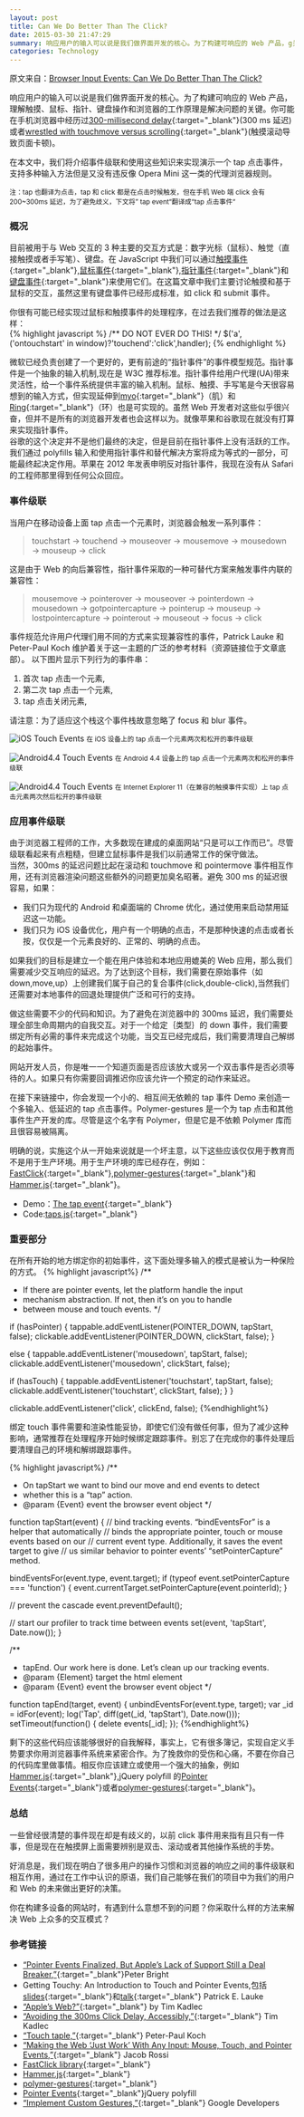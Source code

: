```yaml
---
layout: post
title: Can We Do Better Than The Click?
date: 2015-03-30 21:47:29
summary: 响应用户的输入可以说是我们做界面开发的核心。为了构建可响应的 Web 产品，g关键是理解触摸、鼠标、指针、键盘操作和浏览器的工作原理是。你可能在手机浏览器中经历过 300 ms 的延迟或者通过触摸来滚动带来的不爽。在本文中，我们将介绍事件级联和使用这些知识来实现演示一个点击事件，支持许多输入方法但是又没有违反像 Opera Mini 这一类的代理浏览器规则...
categories: Technology
---
```


原文来自：[Browser Input Events: Can We Do Better Than The Click?](https://www.smashingmagazine.com/2015/03/better-browser-input-events/)

响应用户的输入可以说是我们做界面开发的核心。为了构建可响应的 Web 产品，理解触摸、鼠标、指针、键盘操作和浏览器的工作原理是解决问题的关键。你可能在手机浏览器中经历过[300-millisecond delay](http://ionicframework.com/blog/hybrid-apps-and-the-curse-of-the-300ms-delay/){:target="_blank"}(300 ms 延迟)或者[wrestled with touchmove versus scrolling](https://docs.google.com/document/d/12k_LL_Ot9GjF8zGWP9eI_3IMbSizD72susba0frg44Y/){:target="_blank"}(触摸滚动导致页面卡顿)。

在本文中，我们将介绍事件级联和使用这些知识来实现演示一个 tap 点击事件，支持多种输入方法但是又没有违反像 Opera Mini 这一类的代理浏览器规则。

<small>注：tap 也翻译为点击，tap 和 click 都是在点击时候触发，但在手机 Web 端 click 会有 200~300ms 延迟，为了避免歧义，下文将” tap event“翻译成“tap 点击事件“</small>

### 概况

目前被用于与 Web 交互的 3 种主要的交互方式是：数字光标（鼠标）、触觉（直接触摸或者手写笔）、键盘。在 JavaScript 中我们可以通过[触摸事件](http://www.w3.org/TR/touch-events/){:target="_blank"},[鼠标事件](http://www.w3.org/TR/DOM-Level-2-Events/events.html#Events-eventgroupings-mouseevents){:target="_blank"},[指针事件](http://www.w3.org/TR/pointerevents/){:target="_blank"}和[键盘事件](http://www.w3.org/TR/2014/WD-DOM-Level-3-Events-20140925/#keys){:target="_blank"}来使用它们。在这篇文章中我们主要讨论触摸和基于鼠标的交互，虽然这里有键盘事件已经形成标准，如 click 和 submit 事件。

你很有可能已经实现过鼠标和触摸事件的处理程序，在过去我们推荐的做法是这样：  
{% highlight javascript %}
/** DO NOT EVER DO THIS! */
$('a', ('ontouchstart' in window)?'touchend':'click',handler);
{% endhighlight %}

微软已经负责创建了一个更好的，更有前途的“指针事件”的事件模型规范。指针事件是一个抽象的输入机制,现在是 W3C 推荐标准。指针事件给用户代理(UA)带来灵活性，给一个事件系统提供丰富的输入机制。鼠标、触摸、手写笔是今天很容易想到的输入方式，但实现延伸到[myo](https://www.thalmic.com/en/myo/){:target="_blank"}（肌）和[Ring](http://logbar.jp/ring/en/){:target="_blank"}（环）也是可实现的。虽然 Web 开发者对这些似乎很兴奋，但并不是所有的浏览器开发者也会这样以为。就像苹果和谷歌现在就没有打算来实现指针事件。  
谷歌的这个决定并不是他们最终的决定，但是目前在指针事件上没有活跃的工作。我们通过 polyfills 输入和使用指针事件和替代解决方案将成为等式的一部分，可能最终起决定作用。苹果在 2012 年发表申明反对指针事件，我现在没有从 Safari 的工程师那里得到任何公众回应。

### 事件级联

当用户在移动设备上面 tap 点击一个元素时，浏览器会触发一系列事件：

> touchstart → touchend → mouseover → mousemove → mousedown → mouseup → click

这是由于 Web 的向后兼容性，指针事件采取的一种可替代方案来触发事件内联的兼容性：

> mousemove → pointerover → mouseover → pointerdown → mousedown → gotpointercapture → pointerup → mouseup → lostpointercapture → pointerout → mouseout → focus → click

事件规范允许用户代理们用不同的方式来实现兼容性的事件，Patrick Lauke 和 Peter-Paul Koch 维护着关于这一主题的广泛的参考材料（资源链接位于文章底部）。
以下图片显示下列行为的事件串：

1. 首次 tap 点击一个元素,
2. 第二次 tap 点击一个元素,
3. tap 点击关闭元素,

请注意：为了适应这个栈这个事件栈故意忽略了 focus 和 blur 事件。

![iOS Touch Events](http://tw93.github.io/images/01-ios-opt-small.png)
<small>在 iOS 设备上的 tap 点击一个元素两次和松开的事件级联</small>
<br><br>
![Android4.4 Touch Events](http://tw93.github.io/images/02-android-opt-small.png)
<small>在 Android 4.4 设备上的 tap 点击一个元素两次和松开的事件级联</small>
<br><br>
![Android4.4 Touch Events](http://tw93.github.io/images/03-pointer-opt-small.png)
<small>在 Internet Explorer 11（在兼容的触摸事件实现）上 tap 点击元素两次然后松开的事件级联</small>

### 应用事件级联

由于浏览器工程师的工作，大多数现在建成的桌面网站“只是可以工作而已”。尽管级联看起来有点粗糙，但建立鼠标事件是我们以前通常工作的保守做法。  
当然，300ms 的延迟问题比起在滚动和 touchmove 和 pointermove 事件相互作用，还有浏览器渲染问题这些额外的问题更加臭名昭著。避免 300 ms 的延迟很容易，如果：

- 我们只为现代的 Android 和桌面端的 Chrome 优化，通过使用<meta name="viewport" content="width=device-width">来启动禁用延迟这一功能。
- 我们只为 iOS 设备优化，用户有一个明确的点击，不是那种快速的点击或者长按，仅仅是一个元素良好的、正常的、明确的点击。

如果我们的目标是建立一个能在用户体验和本地应用媲美的 Web 应用，那么我们需要减少交互响应的延迟。为了达到这个目标，我们需要在原始事件（如 down,move,up）上创建我们属于自己的复合事件(click,double-click),当然我们还需要对本地事件的回退处理提供广泛和可行的支持。

做这些需要不少的代码和知识。为了避免在浏览器中的 300ms 延迟，我们需要处理全部生命周期内的自我交互。对于一个给定｛类型｝的 down 事件，我们需要绑定所有必需的事件来完成这个功能，当交互已经完成后，我们需要清理自己解绑的起始事件。

网站开发人员，你是唯一一个知道页面是否应该放大或另一个双击事件是否必须等待的人。如果只有你需要回调推迟你应该允许一个预定的动作来延迟。

在接下来链接中，你会发现一个小的、相互间无依赖的 tap 事件 Demo 来创造一个多输入、低延迟的 tap 点击事件。Polymer-gestures 是一个为 tap 点击和其他事件生产开发的库。尽管是这个名字有 Polymer，但是它是不依赖 Polymer 库而且很容易被隔离。

明确的说，实施这个从一开始来说就是一个坏主意，以下这些应该仅仅用于教育而不是用于生产环境。用于生产环境的库已经存在，例如：[FastClick](https://github.com/ftlabs/fastclick/){:target="_blank"},[polymer-gestures](https://github.com/Polymer/polymer-gestures){:target="_blank"}和[Hammer.js](http://hammerjs.github.io/){:target="_blank"}。

- Demo：[The tap event](https://github.com/Skookum/smashing-input-events/blob/gh-pages/taps.html){:target="_blank"}
- Code:[taps.js](https://github.com/Skookum/smashing-input-events/blob/gh-pages/taps.js#L1){:target="_blank"}

### 重要部分

在所有开始的地方绑定你的初始事件，这下面处理多输入的模式是被认为一种保险的方式。
{% highlight javascript%}
/**

* If there are pointer events, let the platform handle the input
* mechanism abstraction. If not, then it’s on you to handle
* between mouse and touch events.
 */

if (hasPointer) {
  tappable.addEventListener(POINTER_DOWN, tapStart, false);
  clickable.addEventListener(POINTER_DOWN, clickStart, false);
}

else {
  tappable.addEventListener('mousedown', tapStart, false);
  clickable.addEventListener('mousedown', clickStart, false);

  if (hasTouch) {
    tappable.addEventListener('touchstart', tapStart, false);
    clickable.addEventListener('touchstart', clickStart, false);
  }
}

clickable.addEventListener('click', clickEnd, false);
{%endhighlight%}

绑定 touch 事件需要和渲染性能妥协，即使它们没有做任何事，但为了减少这种影响，通常推荐在处理程序开始时候绑定跟踪事件。别忘了在完成你的事件处理后要清理自己的环境和解绑跟踪事件。

{% highlight javascript%}
/**

* On tapStart we want to bind our move and end events to detect
* whether this is a “tap” action.
* @param {Event} event the browser event object
 */

function tapStart(event) {
  // bind tracking events. “bindEventsFor” is a helper that automatically
  // binds the appropriate pointer, touch or mouse events based on our
  // current event type. Additionally, it saves the event target to give
  // us similar behavior to pointer events’ “setPointerCapture” method.

  bindEventsFor(event.type, event.target);
  if (typeof event.setPointerCapture === 'function') {
    event.currentTarget.setPointerCapture(event.pointerId);
  }

  // prevent the cascade
  event.preventDefault();
  
  // start our profiler to track time between events
  set(event, 'tapStart', Date.now());
}

/**

* tapEnd. Our work here is done. Let’s clean up our tracking events.
* @param {Element} target the html element
* @param {Event} event the browser event object
 */

function tapEnd(target, event) {
  unbindEventsFor(event.type, target);
  var _id = idFor(event);
  log('Tap', diff(get(_id, 'tapStart'), Date.now()));
  setTimeout(function() {
    delete events[_id];
  });
{%endhighlight%}

剩下的这些代码应该能够很好的自我解释，事实上，它有很多簿记，实现自定义手势要求你用浏览器事件系统来紧密合作。为了挽救你的受伤和心痛，不要在你自己的代码库里做事情。相反你应该建立或使用一个强大的抽象，例如[Hammer.js](http://hammerjs.github.io/){:target="_blank"},jQuery polyfill 的[Pointer Events](https://github.com/jquery/PEP){:target="_blank"}或者[polymer-gestures](https://github.com/Polymer/polymer-gestures){:target="_blank"}。

### 总结

一些曾经很清楚的事件现在却是有歧义的，以前 click 事件用来指有且只有一件事，但是现在在触摸屏上面需要辨别是双击、滚动或者其他操作系统的手势。

好消息是，我们现在明白了很多用户的操作习惯和浏览器的响应之间的事件级联和相互作用，通过在工作中认识的原语，我们自己能够在我们的项目中为我们的用户和 Web 的未来做出更好的决策。

你在构建多设备的网站时，有遇到什么意想不到的问题？你采取什么样的方法来解决 Web 上众多的交互模式？

### 参考链接

- [“Pointer Events Finalized, But Apple’s Lack of Support Still a Deal Breaker,”](http://arstechnica.com/information-technology/2015/02/pointer-events-finalized-but-apples-lack-of-support-still-a-deal-breaker/){:target="_blank"}Peter Bright
- Getting Touchy: An Introduction to Touch and Pointer Events,包括[slides](http://patrickhlauke.github.io/getting-touchy-presentation/){:target="_blank"}和[talk](https://www.youtube.com/watch?v=QYLC8o3U_XY){:target="_blank"} Patrick E. Lauke
- [“Apple’s Web?”](http://timkadlec.com/2015/02/apples-web/){:target="_blank"} by Tim Kadlec
- [“Avoiding the 300ms Click Delay, Accessibly,”](http://timkadlec.com/2013/11/Avoiding-the-300ms-click-delay-accessibly/){:target="_blank"} Tim Kadlec
- [“Touch taple,”](http://www.quirksmode.org/mobile/tapleTouch.html){:target="_blank"} Peter-Paul Koch
- [“Making the Web ‘Just Work’ With Any Input: Mouse, Touch, and Pointer Events,”](http://blogs.msdn.com/b/ie/archive/2014/09/05/making-the-web-just-work-with-any-input.aspx){:target="_blank"} Jacob Rossi
- [FastClick library](https://github.com/ftlabs/fastclick){:target="_blank"}
- [Hammer.js](http://hammerjs.github.io/){:target="_blank"}
- [polymer-gestures](https://github.com/Polymer/polymer-gestures){:target="_blank"}
- [Pointer Events](https://github.com/jquery/PEP){:target="_blank"}jQuery polyfill
- [“Implement Custom Gestures,”](https://developers.google.com/web/fundamentals/input/touch/touchevents/){:target="_blank"} Google Developers
